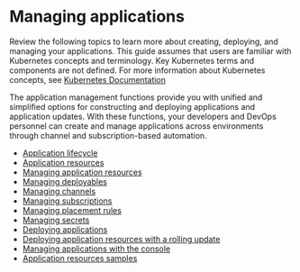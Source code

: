 # Managing applications 

Review the following topics to learn more about creating, deploying, and managing your applications. This guide assumes that users are familiar with Kubernetes concepts and terminology. Key Kubernetes terms and components are not defined. For more information about Kubernetes concepts, see [Kubernetes Documentation](https://kubernetes.io/docs/home/)

The application management functions provide you with unified and simplified options for constructing and deploying applications and application updates. With these functions, your developers and DevOps personnel can create and manage applications across environments through channel and subscription-based automation.

- [Application lifecycle](app_lifecycle.md)
- [Application resources](app_resources.md)
- [Managing application resources](managing_apps.md)
- [Managing deployables](managing_deployables.md)
- [Managing channels](managing_channels.md)
- [Managing subscriptions](managing_subscriptions.md)
- [Managing placement rules](managing_placement_rules.md)
- [Managing secrets](managing_secrets.md)
- [Deploying applications](deployment_app.md)
- [Deploying application resources with a rolling update](deployment_rollout.md)
- [Managing applications with the console](managing_apps_console.md)
- [Application resources samples](app_resource_samples.md)
